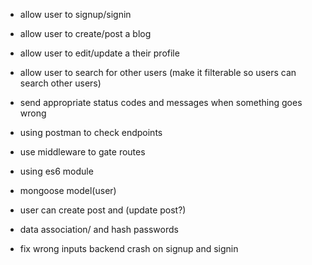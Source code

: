 - allow user to signup/signin

- allow user to create/post a blog

- allow user to edit/update a their profile

- allow user to search for other users (make it filterable so users can search other users)

- send appropriate status codes and messages when something goes wrong

- using postman to check endpoints

- use middleware to gate routes

- using es6 module

- mongoose model(user)

- user can create post and (update post?)

- data association/ and hash passwords

- fix wrong inputs backend crash on signup and signin
